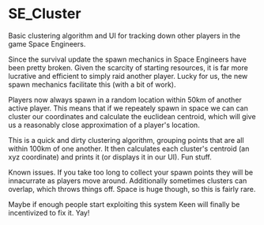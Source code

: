 # SE_Cluster

Basic clustering algorithm and UI for tracking down other players in the game Space Engineers.

Since the survival update the spawn mechanics in Space Engineers have been pretty broken. Given the scarcity of starting resources, it is far more lucrative and efficient to simply raid another player. Lucky for us, the new spawn mechanics facilitate this (with a bit of work).

Players now always spawn in a random location within 50km of another active player. This means that if we repeately spawn in space we can can cluster our coordinates and calculate the euclidean centroid, which will give us a reasonably close approximation of a player's location.

This is a quick and dirty clustering algorithm, grouping points that are all within 100km of one another. It then calculates each cluster's centroid (an xyz coordinate) and prints it (or displays it in our UI). Fun stuff.

Known issues. If you take too long to collect your spawn points they will be innacurrate as players move around. Additionally sometimes clusters can overlap, which throws things off. Space is huge though, so this is fairly rare.

Maybe if enough people start exploiting this system Keen will finally be incentivized to fix it. Yay!
